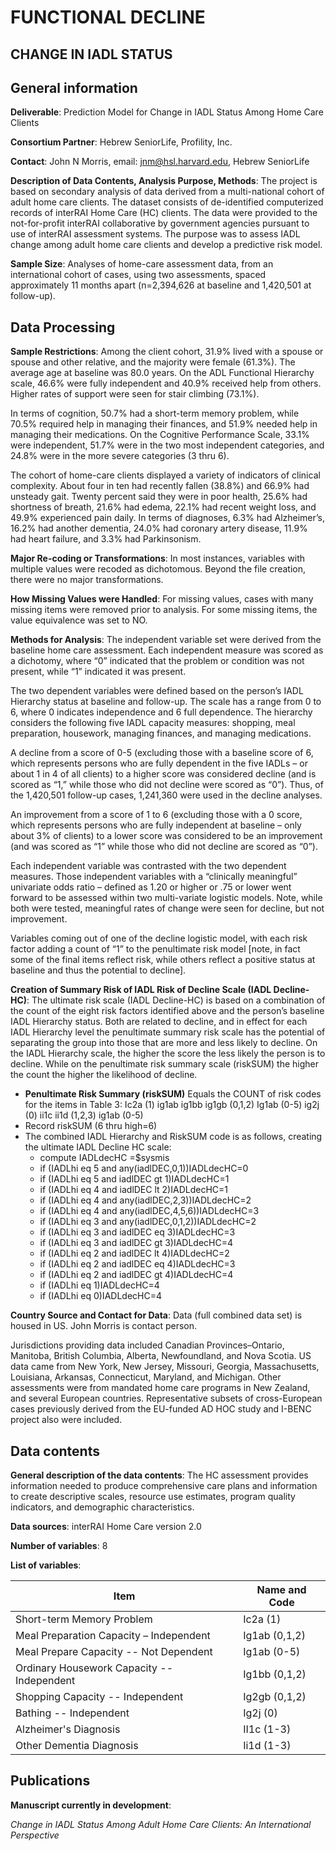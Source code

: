 # FUNCTIONAL DECLINE

## CHANGE IN IADL STATUS

## General information

**Deliverable**: Prediction Model for Change in IADL Status Among Home Care Clients

**Consortium Partner**: Hebrew SeniorLife, Profility, Inc.

**Contact**: John N Morris, email: jnm@hsl.harvard.edu, Hebrew SeniorLife

**Description of Data Contents, Analysis Purpose, Methods**: The project is based on secondary analysis of data derived from a multi-national cohort of adult home care clients. The dataset consists of de-identified computerized records of interRAI Home Care (HC) clients. The data were provided to the not-for-profit interRAI collaborative by government agencies pursuant to use of interRAI assessment systems. The purpose was to assess IADL change among adult home care clients and develop a predictive risk model.

**Sample Size**: Analyses of home-care assessment data, from an international cohort of cases, using two assessments, spaced approximately 11 months apart (n=2,394,626 at baseline and 1,420,501 at follow-up).

## Data Processing

**Sample Restrictions**: Among the client cohort, 31.9% lived with a spouse or spouse and other relative, and the majority were female (61.3%). The average age at baseline was 80.0 years. On the ADL Functional Hierarchy scale, 46.6% were fully independent and 40.9% received help from others. Higher rates of support were seen for stair climbing (73.1%).

In terms of cognition, 50.7% had a short-term memory problem, while 70.5% required help in managing their finances, and 51.9% needed help in managing their medications. On the Cognitive Performance Scale, 33.1% were independent, 51.7% were in the two most independent categories, and 24.8% were in the more severe categories (3 thru 6).

The cohort of home-care clients displayed a variety of indicators of clinical complexity. About four in ten had recently fallen (38.8%) and 66.9% had unsteady gait. Twenty percent said they were in poor health, 25.6% had shortness of breath, 21.6% had edema, 22.1% had recent weight loss, and 49.9% experienced pain daily. In terms of diagnoses, 6.3% had Alzheimer’s, 16.2% had another dementia, 24.0% had coronary artery disease, 11.9% had heart failure, and 3.3% had Parkinsonism.

**Major Re-coding or Transformations**: In most instances, variables with multiple values were recoded as dichotomous. Beyond the file creation, there were no major transformations.

**How Missing Values were Handled**: For missing values, cases with many missing items were removed prior to analysis. For some missing items, the value equivalence was set to NO.

**Methods for Analysis**: The independent variable set were derived from the baseline home care assessment. Each independent measure was scored as a dichotomy, where “0” indicated that the problem or condition was not present, while “1” indicated it was present.

The two dependent variables were defined based on the person’s IADL Hierarchy status at baseline and follow-up. The scale has a range from 0 to 6, where 0 indicates independence and 6 full dependence. The hierarchy considers the following five IADL capacity measures: shopping, meal preparation, housework, managing finances, and managing medications.

A decline from a score of 0-5 (excluding those with a baseline score of 6, which represents persons who are fully dependent in the five IADLs – or about 1 in 4 of all clients) to a higher score was considered decline (and is scored as “1,” while those who did not decline were scored as “0”). Thus, of the 1,420,501 follow-up cases, 1,241,360 were used in the decline analyses.

An improvement from a score of 1 to 6 (excluding those with a 0 score, which represents persons who are fully independent at baseline – only about 3% of clients) to a lower score was considered to be an improvement (and was scored as “1” while those who did not decline are scored as “0”).

Each independent variable was contrasted with the two dependent measures. Those independent variables with a “clinically meaningful” univariate odds ratio – defined as 1.20 or higher or .75 or lower went forward to be assessed within two multi-variate logistic models. Note, while both were tested, meaningful rates of change were seen for decline, but not improvement.

Variables coming out of one of the decline logistic model, with each risk factor adding a count of “1” to the penultimate risk model [note, in fact some of the final items reflect risk, while others reflect a positive status at baseline and thus the potential to decline].

**Creation of Summary Risk of IADL Risk of Decline Scale (IADL Decline-HC)**: The ultimate risk scale (IADL Decline-HC) is based on a combination of the count of the eight risk factors identified above and the person’s baseline IADL Hierarchy status. Both are related to decline, and in effect for each IADL Hierarchy level the penultimate summary risk scale has the potential of separating the group into those that are more and less likely to decline. On the IADL Hierarchy scale, the higher the score the less likely the person is to decline. While on the penultimate risk summary scale (riskSUM) the higher the count the higher the likelihood of decline.

- **Penultimate Risk Summary (riskSUM)** Equals the COUNT of risk codes for the items in Table 3: Ic2a (1) ig1ab ig1bb ig1gb (0,1,2) Ig1ab (0-5) ig2j (0) ii1c ii1d (1,2,3) ig1ab (0-5)
- Record riskSUM (6 thru high=6)
- The combined IADL Hierarchy and RiskSUM code is as follows, creating the ultimate IADL Decline HC scale:
  - compute IADLdecHC =$sysmis
  - if (IADLhi eq 5 and any(iadlDEC,0,1))IADLdecHC=0
  - if (IADLhi eq 5 and iadlDEC gt 1)IADLdecHC=1
  - if (IADLhi eq 4 and iadlDEC lt 2)IADLdecHC=1
  - if (IADLhi eq 4 and any(iadlDEC,2,3))IADLdecHC=2
  - if (IADLhi eq 4 and any(iadlDEC,4,5,6))IADLdecHC=3
  - if (IADLhi eq 3 and any(iadlDEC,0,1,2))IADLdecHC=2
  - if (IADLhi eq 3 and iadlDEC eq 3)IADLdecHC=3
  - if (IADLhi eq 3 and iadlDEC gt 3)IADLdecHC=4
  - if (IADLhi eq 2 and iadlDEC lt 4)IADLdecHC=2
  - if (IADLhi eq 2 and iadlDEC eq 4)IADLdecHC=3
  - if (IADLhi eq 2 and iadlDEC gt 4)IADLdecHC=4
  - if (IADLhi eq 1)IADLdecHC=4
  - if (IADLhi eq 0)IADLdecHC=4

**Country Source and Contact for Data**: Data (full combined data set) is housed in US. John Morris is contact person.

Jurisdictions providing data included Canadian Provinces–Ontario, Manitoba, British Columbia, Alberta, Newfoundland, and Nova Scotia. US data came from New York, New Jersey, Missouri, Georgia, Massachusetts, Louisiana, Arkansas, Connecticut, Maryland, and Michigan. Other assessments were from mandated home care programs in New Zealand, and several European countries. Representative subsets of cross-European cases previously derived from the EU-funded AD HOC study and I-BENC project also were included.

## Data contents

**General description of the data contents**: The HC assessment provides information needed to produce comprehensive care plans and information to create descriptive scales, resource use estimates, program quality indicators, and demographic characteristics.

**Data sources**: interRAI Home Care version 2.0

**Number of variables**: 8

**List of variables**:

| Item | Name and Code |
| --- | --- |
| Short-term Memory Problem | Ic2a (1) |
| Meal Preparation Capacity – Independent | Ig1ab (0,1,2) |
| Meal Prepare Capacity -- Not Dependent | Ig1ab (0-5) |
| Ordinary Housework Capacity -- Independent | Ig1bb (0,1,2) |
| Shopping Capacity -- Independent | Ig2gb (0,1,2) |
| Bathing -- Independent | Ig2j (0) |
| Alzheimer's Diagnosis | II1c (1-3) |
| Other Dementia Diagnosis | Ii1d (1-3) |

## Publications

**Manuscript currently in development**:

*Change in IADL Status Among Adult Home Care Clients: An International Perspective*
